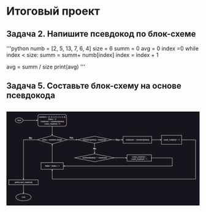 # Итоговый проект
## Задача 2. Напишите псевдокод по блок-схеме
'''python
numb = [2, 5, 13, 7, 6, 4]
size = 6
summ = 0
avg = 0
index =0
while index < size:
    summ = summ+ numb[index]
    index = index + 1
    
avg = summ / size
print(avg)
'''
## Задача 5. Составьте блок-схему на основе псевдокода
## ![Задание 5](task_5.png)
